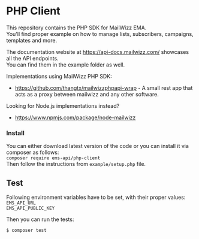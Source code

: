 PHP Client
================

This repository contains the PHP SDK for MailWizz EMA.  
You'll find proper example on how to manage lists, subscribers, campaigns, templates and more.

The documentation website at https://api-docs.mailwizz.com/ showcases all the API endpoints.  
You can find them in the example folder as well.

Implementations using MailWizz PHP SDK:
- https://github.com/thangtx/mailwizzphpapi-wrap - A small rest app that acts as a proxy between mailwizz and any other software.

Looking for Node.js implementations instead?
- https://www.npmjs.com/package/node-mailwizz

### Install
You can either download latest version of the code or you can install it via composer as follows:  
`composer require ems-api/php-client`  
Then follow the instructions from `example/setup.php` file.

## Test
Following environment variables have to be set, with their proper values:  
`EMS_API_URL`  
`EMS_API_PUBLIC_KEY`  

Then you can run the tests:
```bash
$ composer test
``` 

